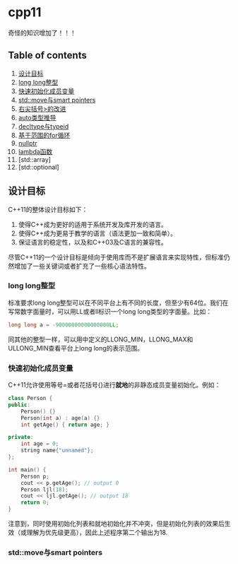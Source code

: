 # cpp11
奇怪的知识增加了！！！
## Table of contents
1. [设计目标](#Chapter1)
2. [long long整型](#Chapter2)
3. [快速初始化成员变量](#Chapter3)
4. [std::move与smart pointers](#Chapter4)
5. [右尖括号>的改进](#Chapter5)
6. [auto类型推导](#Chapter6)
7. [decltype与typeid](#Chapter7)
8. [基于范围的for循环](#Chapter8)
9. [nullptr](#Chapter9)
10. [lambda函数](#Chapter10)
11. [std::array]
12. [std::optional]

<a name="Chapter1"></a>
## 设计目标
C++11的整体设计目标如下：
1. 使得C++成为更好的适用于系统开发及库开发的语言。
2. 使得C++成为更易于教学的语言（语法更加一致和简单）。
3. 保证语言的稳定性，以及和C++03及C语言的兼容性。

尽管C++11的一个设计目标是倾向于使用库而不是扩展语言来实现特性，但标准仍然增加了一些关键词或者扩充了一些核心语法特性。

<a name="Chapter2"></a>
### long long整型
标准要求long long整型可以在不同平台上有不同的长度，但至少有64位。我们在写常数字面量时，可以用LL或者ll标识一个long long类型的字面量。比如：

```cpp
long long a = -90000000000000000LL;
```

同其他的整型一样，可以用<climits>中定义的LLONG_MIN，LLONG_MAX和ULLONG_MIN查看平台上long long的表示范围。

<a name="Chapter3"></a>
### 快速初始化成员变量
C++11允许使用等号=或者花括号\{\}进行**就地**的非静态成员变量初始化。例如：

```cpp
class Person {
public:
	Person() {}
	Person(int a) : age(a) {}
	int getAge() { return age; }

private:
	int age = 0;
	string name{"unnamed"};
};

int main() {
	Person p;
	cout << p.getAge(); // output 0
	Person ljl(18);
	cout << ljl.getAge(); // output 18
	return 0;
}
```

注意到，同时使用初始化列表和就地初始化并不冲突，但是初始化列表的效果后生效（或理解为优先级更高），因此上述程序第二个输出为18.

<a name="Chapter4"></a>
### std::move与smart pointers


